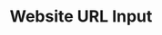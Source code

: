 ---
title: Website URL Input
category: Application
paid: false
isActive: true
ltr: {"react":{"jsxCss":[{"code":"export default () => {\n    return (\n        <div className=\"website-url-input\">\n            <label for=\"website-url\">\n                Website URL\n            </label>\n            <div className=\"input-container\">\n                <div className=\"website-protocol\">\n                    https://\n                </div>\n                <input \n                    type=\"text\"\n                    placeholder=\"www.example.com\"\n                    id=\"website-url\"\n                    className=\"input\"\n                />\n            </div>\n        </div>\n    )\n}\n","label":"App.jsx"},{"label":"style.css","code":".website-url-input {\n  max-width: 28rem;\n  padding: 0px 1rem 0px 1rem;\n  margin: 3rem auto 0px auto;\n}\n.website-url-input label {\n  display: block;\n  padding-top: 0.5rem;\n  padding-bottom: 0.5rem;\n  color: #6b7280;\n}\n.website-url-input .input-container {\n  display: flex;\n  align-items: center;\n  color: #9ca3af;\n  border: solid 1px #e5e7eb;\n  border-radius: 0.375rem;\n}\n.website-url-input .input-container .website-protocol {\n  padding: 0.625rem 0.75rem 0.625rem 0.75rem;\n  background-color: #f9fafb;\n  border-top-left-radius: 0.375rem;\n  border-bottom-left-radius: 0.375rem;\n  border-right: solid 1px #e5e7eb;\n}\n.website-url-input .input-container .input {\n  width: 100%;\n  padding: 0.625rem;\n  margin-left: 0.5rem;\n  background-color: transparent;\n  outline: none;\n}\n"}],"jsxTail":[{"code":"export default () => {\n    return (\n        <div className=\"max-w-md px-4 mx-auto mt-12\">\n            <label for=\"website-url\" className=\"block py-2 text-gray-500\">\n                Website URL\n            </label>\n            <div className=\"flex items-center text-gray-400 border rounded-md\">\n                <div className=\"px-3 py-2.5 rounded-l-md bg-gray-50 border-r\">\n                    https://\n                </div>\n                <input \n                    type=\"text\"\n                    placeholder=\"www.example.com\"\n                    id=\"website-url\"\n                    className=\"w-full p-2.5 ml-2 bg-transparent outline-none\"\n                />\n            </div>\n        </div>\n    )\n}","label":"App.jsx"}]},"vue":{"vueCss":[{"label":"App.vue","code":"<template>\n  <div class=\"input-container\">\n    <label for=\"website-url\" class=\"input-label\">\n      Website URL\n    </label>\n    <div class=\"input-parent\">\n      <div class=\"left-input bg-gray-50\">\n        https://\n      </div>\n      <input type=\"text\" placeholder=\"www.example.com\" id=\"website-url\" class=\"website-url\" />\n    </div>\n  </div>\n</template>"},{"code":"  .input-container {\n    max-width: 28rem;\n    padding-left: 1rem;\n    padding-right: 1rem;\n    margin-left: auto;\n    margin-right: auto;\n    margin-top: 3rem;\n  }\n  .input-label {\n    color: #6b7280;\n    text-align: left;\n    padding-top: 0.5rem;\n    padding-bottom: 0.5rem;\n    display: block;\n  }\n  .input-parent {\n    border-radius: 0.375rem;\n    display: flex;\n    align-items: center;\n    color: #9ca3af;\n    border-width: 1px;\n  }\n  .left-input {\n    padding-top: 0.625rem;\n    padding-bottom: 0.625rem;\n    padding-left: 0.75rem;\n    padding-right: 0.75rem;\n    border-right-width: 1px;\n    border-top-left-radius: 0.375rem;\n    border-bottom-left-radius: 0.375rem;\n    background-color: #f9fafb;\n  }\n  .website-url {\n    padding: 0.625rem;\n    outline: 2px solid transparent;\n    outline-offset: 2px;\n    background-color: transparent;\n    width: 100%;\n    margin-left: 0.5rem;\n  }","label":"style.css"}],"vueTail":[{"label":"App.vue","code":"<template>\n  <div class=\"max-w-md px-4 mx-auto mt-12\">\n    <label for=\"website-url\" class=\"block text-left py-2 text-gray-500\">\n      Website URL\n    </label>\n    <div class=\"flex items-center text-gray-400 border rounded-md\">\n      <div class=\"px-3 py-2.5 rounded-l-md bg-gray-50 border-r\">\n        https://\n      </div>\n      <input type=\"text\" placeholder=\"www.example.com\" id=\"website-url\"\n        class=\"w-full p-2.5 ml-2 bg-transparent outline-none\" />\n    </div>\n  </div>\n</template>"}]},"preview":"function App() {\n    return (\n        <div className=\"max-w-md px-4 mx-auto mt-12\">\n            <label for=\"website-url\" className=\"block py-2 text-gray-500\">\n                Website URL\n            </label>\n            <div className=\"flex items-center text-gray-400 border rounded-md\">\n                <div className=\"px-3 py-2.5 rounded-l-md bg-gray-50 border-r\">\n                    https://\n                </div>\n                <input \n                    type=\"text\"\n                    placeholder=\"www.example.com\"\n                    id=\"website-url\"\n                    className=\"w-full p-2.5 ml-2 bg-transparent outline-none\"\n                />\n            </div>\n        </div>\n    )\n}"}
rtl: {"preview":"function App() {\n    return (\n        <div className=\"max-w-md px-4 mx-auto mt-12\">\n            <label for=\"website-url\" className=\"block py-2 text-gray-500\">\n                رابط الموقع\n            </label>\n            <div dir=\"ltr\" className=\"flex items-center text-gray-400 border rounded-md\">\n                <div className=\"px-3 py-2.5 rounded-l-md bg-gray-50 border-r\">\n                    https://\n                </div>\n                <input \n                    type=\"text\"\n                    placeholder=\"www.example.com\"\n                    id=\"website-url\"\n                    className=\"w-full p-2.5 ml-2 bg-transparent outline-none\"\n                />\n            </div>\n        </div>\n    )\n}","vue":{"vueTail":[],"vueCss":[]},"react":{"jsxTail":[{"label":"App.jsx","code":"export default () => {\n    return (\n        <div className=\"max-w-md px-4 mx-auto mt-12\">\n            <label for=\"website-url\" className=\"block py-2 text-gray-500\">\n                رابط الموقع\n            </label>\n            <div dir=\"ltr\" className=\"flex items-center text-gray-400 border rounded-md\">\n                <div className=\"px-3 py-2.5 rounded-l-md bg-gray-50 border-r\">\n                    https://\n                </div>\n                <input \n                    type=\"text\"\n                    placeholder=\"www.example.com\"\n                    id=\"website-url\"\n                    className=\"w-full p-2.5 ml-2 bg-transparent outline-none\"\n                />\n            </div>\n        </div>\n    )\n}"}],"jsxCss":[{"code":"export default () => {\n    return (\n        <div className=\"website-url-input\">\n            <label for=\"website-url\">\n                رابط الموقع\n            </label>\n            <div dir=\"ltr\" className=\"input-container\">\n                <div className=\"website-protocol\">\n                    https://\n                </div>\n                <input \n                    type=\"text\"\n                    placeholder=\"www.example.com\"\n                    id=\"website-url\"\n                    className=\"input\"\n                />\n            </div>\n        </div>\n    )\n}","label":"App.jsx"},{"code":".website-url-input {\n  max-width: 28rem;\n  padding: 0px 1rem 0px 1rem;\n  margin: 3rem auto 0px auto;\n}\n.website-url-input label {\n  display: block;\n  padding-top: 0.5rem;\n  padding-bottom: 0.5rem;\n  color: #6b7280;\n}\n.website-url-input .input-container {\n  display: flex;\n  align-items: center;\n  color: #9ca3af;\n  border: solid 1px #e5e7eb;\n  border-radius: 0.375rem;\n}\n.website-url-input .input-container .website-protocol {\n  padding: 0.625rem 0.75rem 0.625rem 0.75rem;\n  background-color: #f9fafb;\n  border-top-left-radius: 0.375rem;\n  border-bottom-left-radius: 0.375rem;\n  border-right: solid 1px #e5e7eb;\n}\n.website-url-input .input-container .input {\n  width: 100%;\n  padding: 0.625rem;\n  margin-left: 0.5rem;\n  background-color: transparent;\n  outline: none;\n}","label":"style.css"}]}}
slug: /inputs
id: 1f861d42-be7c-4362-a3fd-9c0928e9bc52
created_at: 1
---